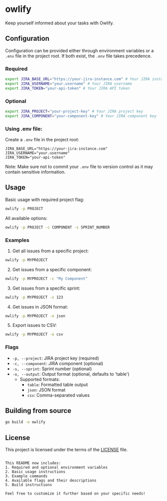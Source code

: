 # owlify
Keep yourself informed about your tasks with Owlify.

## Configuration

Configuration can be provided either through environment variables or a `.env` file in the project root. If both exist, the `.env` file takes precedence.

### Required

```bash
export JIRA_BASE_URL="https://your-jira-instance.com" # Your JIRA instance URL
export JIRA_USERNAME="your.username" # Your JIRA username
export JIRA_TOKEN="your-api-token" # Your JIRA API token
```

### Optional

```bash
export JIRA_PROJECT="your-project-key" # Your JIRA project key
export JIRA_COMPONENT="your-component-key" # Your JIRA component key
```

### Using .env file:
Create a `.env` file in the project root:
```env
JIRA_BASE_URL="https://your-jira-instance.com"
JIRA_USERNAME="your.username"
JIRA_TOKEN="your-api-token"
```

Note: Make sure not to commit your `.env` file to version control as it may contain sensitive information.

## Usage

Basic usage with required project flag:

```bash
owlify -p PROJECT
```

All available options:
```bash
owlify -p PROJECT -c COMPONENT -s SPRINT_NUMBER
```

### Examples

1. Get all issues from a specific project:
```bash
owlify -p MYPROJECT
```

2. Get issues from a specific component:
```bash
owlify -p MYPROJECT -c "My Component"
```

3. Get issues from a specific sprint:
```bash
owlify -p MYPROJECT -s 123
```

4. Get issues in JSON format:
```bash
owlify -p MYPROJECT -o json
```

5. Export issues to CSV:
```bash
owlify -p MYPROJECT -o csv
```

### Flags

- `-p, --project`: JIRA project key (required)
- `-c, --component`: JIRA component (optional)
- `-s, --sprint`: Sprint number (optional)
- `-o, --output`: Output format (optional, defaults to 'table')
  - Supported formats: 
    - `table`: Formatted table output
    - `json`: JSON format
    - `csv`: Comma-separated values

## Building from source

```bash
go build -o owlify
```

## License

This project is licensed under the terms of the [LICENSE](LICENSE) file.
```

This README now includes:
1. Required and optional environment variables
2. Basic usage instructions
3. Example commands
4. Available flags and their descriptions
5. Build instructions

Feel free to customize it further based on your specific needs!